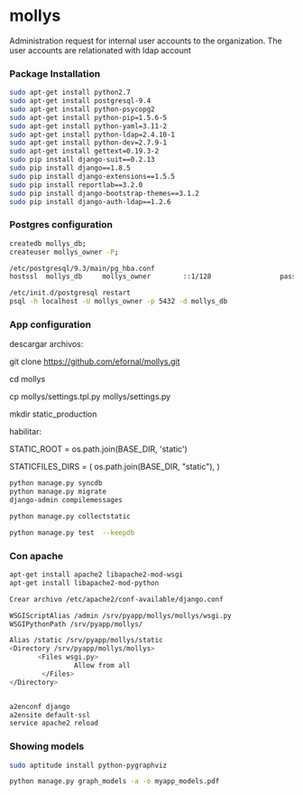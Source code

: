 # mollys
Administration request for internal user accounts to the organization. The user accounts are relationated with ldap account

### Package Installation
```bash
sudo apt-get install python2.7
sudo apt-get install postgresql-9.4
sudo apt-get install python-psycopg2
sudo apt-get install python-pip=1.5.6-5
sudo apt-get install python-yaml=3.11-2
sudo apt-get install python-ldap=2.4.10-1
sudo apt-get install python-dev=2.7.9-1
sudo apt-get install gettext=0.19.3-2
sudo pip install django-suit==0.2.13
sudo pip install django==1.8.5
sudo pip install django-extensions==1.5.5
sudo pip install reportlab==3.2.0
sudo pip install django-bootstrap-themes==3.1.2
sudo pip install django-auth-ldap==1.2.6

```
### Postgres configuration
```bash
createdb mollys_db;
createuser mollys_owner -P;

/etc/postgresql/9.3/main/pg_hba.conf
hostssl  mollys_db     mollys_owner        ::1/128                 password

/etc/init.d/postgresql restart
psql -h localhost -U mollys_owner -p 5432 -d mollys_db
```
### App configuration
descargar archivos:

git clone https://github.com/efornal/mollys.git

cd mollys

cp mollys/settings.tpl.py mollys/settings.py

mkdir static_production

habilitar:

STATIC_ROOT = os.path.join(BASE_DIR, 'static')

STATICFILES_DIRS = (
    os.path.join(BASE_DIR, "static"),
)


```bash
python manage.py syncdb
python manage.py migrate
django-admin compilemessages

python manage.py collectstatic

python manage.py test  --keepdb
```



### Con apache
```bash
apt-get install apache2 libapache2-mod-wsgi
apt-get install libapache2-mod-python

Crear archivo /etc/apache2/conf-available/django.conf

WSGIScriptAlias /admin /srv/pyapp/mollys/mollys/wsgi.py
WSGIPythonPath /srv/pyapp/mollys/

Alias /static /srv/pyapp/mollys/static
<Directory /srv/pyapp/mollys/mollys>
       <Files wsgi.py>
                Allow from all
        </Files>
</Directory>


a2enconf django
a2ensite default-ssl
service apache2 reload

```


### Showing models
```bash
sudo aptitude install python-pygraphviz

python manage.py graph_models -a -o myapp_models.pdf
```
